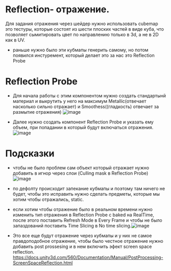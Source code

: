 # Reflection- отражение.
Для задания отражения через шейдер нужно использовать cubemap это тестуры, которые состоят из шести плоских частей в виде куба, что позволяет сымитировать цвет по направлению только в 3d, а не в 2D как в UV. 
 - раньше нужно было эти кубмапы генерить самому, но потом появился инстуремент, который делает это за нас это Reflection Probe
# Reflection Probe 
 - Для начала работы с этим компонентом нужно создать стандартынй материал и выкрутить у него на максимум Metallic(отвечает насколько сильно отражает) и Smoothess((гладкость) отвечает за размытие отражения) ![image](https://user-images.githubusercontent.com/38101615/202692453-be0b5c0c-ea72-4f2b-9ee7-fbf683725578.png)

 - Далее нужно создать компонент Reflection Probe и указать ему объем, при попадании в который будут включаться отражения.![image](https://user-images.githubusercontent.com/38101615/202692520-5821f11e-1f91-446e-87d9-3393442c6beb.png)

# Подсказки
 - чтобы не было проблем сам объект который отражает нужно добавить в игнор через слои (Culling mask в Reflection Probe) ![image](https://user-images.githubusercontent.com/38101615/202692573-d1fb6408-7040-4fe9-aa81-129edd1fd008.png)

 - по дефолту происходит запекание кубмапы и поэтому там ничего не будет, чтобы это исправить нужно сделать предметы, которые мы хотим чтобы отражались, static.
 - если хотим чтобы отражение было в реальном времени нужно изменить тип отражения в Reflection Probe c baked на RealTime, после этого поставить Refresh Mode в Every Frame и чтобы не было запаздований поставить Time Slicing в No time slicing.![image](https://user-images.githubusercontent.com/38101615/202692606-24a8b86f-c1d4-4f04-8906-da77a8ecbec0.png)

 - Это все еще будут отражение через кубмапы и у них не самое правдоподобное отражение, чтобы было честное отражение нужно добавить post prossesing и в нем включить эфект screen space reflection. https://docs.unity3d.com/560/Documentation/Manual/PostProcessing-ScreenSpaceReflection.html
